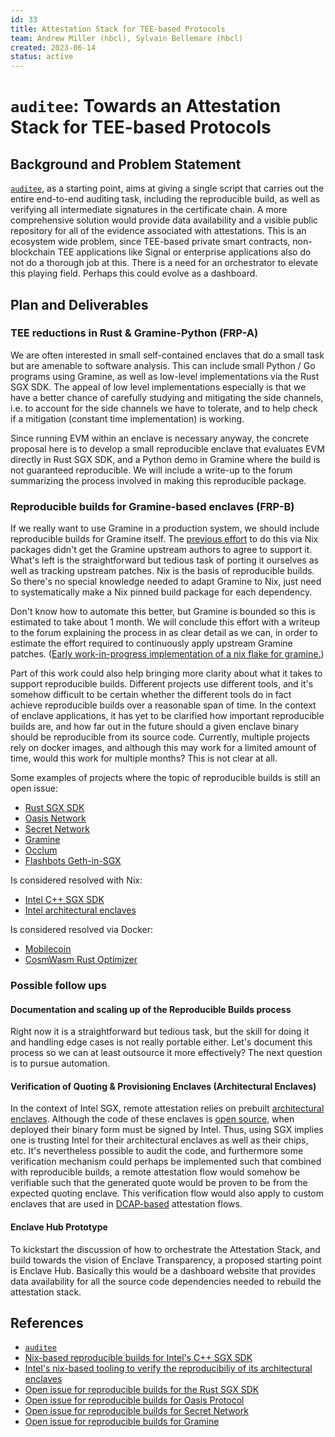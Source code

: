 ```yaml
---
id: 33
title: Attestation Stack for TEE-based Protocols
team: Andrew Miller (hbcl), Sylvain Bellemare (hbcl)
created: 2023-06-14
status: active
---
```


# `auditee`: Towards an Attestation Stack for TEE-based Protocols
<!--
Follow this template for new research proposals, removing this text and replacing the *Flashbots Research Proposal Template* title with your proposal's own. Open a pull request to submit your proposal, using an abbreviated title in the filename (`proposal-short_title.md`), and put the file under the `FRPs` folder.
-->
<!--
Use this initial section to provide a ~500 word summary of the proposal. The summary should consist in a simple straightforward statement of what your hypothesis is, what methodology you intend to use, what limitations those methods may have, what implications your results may have.
-->

## Background and Problem Statement
<!-- Provide motivation and background for the proposal, and clearly state the research questions it aims to tackle. Link to related or dependent Research Question(s) on the Flashbots Research Roadmap, and reference relevant Github Issues in this repository.-->
[`auditee`][auditee], as a starting point, aims at giving a single script that carries out
the entire end-to-end auditing task, including the reproducible build, as well as
verifying all intermediate signatures in the certificate chain. A more comprehensive
solution would provide data availability and a visible public repository for all of the
evidence associated with attestations. This is an ecosystem wide problem, since
TEE-based private smart contracts, non-blockchain TEE applications like Signal or
enterprise applications also do not do a thorough job at this. There is a need for an
orchestrator to elevate this playing field. Perhaps this could evolve as a dashboard.


## Plan and Deliverables
<!-- Describe the planned approach to the problem, including potential time allocations and partitioning into phases. List the artifacts or intended deliverables of the proposal. -->
### TEE reductions in Rust & Gramine-Python (FRP-A)
We are often interested in small self-contained enclaves that do a small task but are
amenable to software analysis. This can include small Python / Go programs using
Gramine, as well as low-level implementations via the Rust SGX SDK. The appeal of low
level implementations especially is that we have a better chance of carefully studying
and mitigating the side channels, i.e. to account for the side channels we have to
tolerate, and to help check if a mitigation (constant time implementation) is working.

Since running EVM within an enclave is necessary anyway, the concrete proposal here is
to develop a small reproducible enclave that evaluates EVM directly in Rust SGX SDK,
and a Python demo in Gramine where the build is not guaranteed reproducible. We will
include a write-up to the forum summarizing the process involved in making this
reproducible package.

### Reproducible builds for Gramine-based enclaves (FRP-B)
If we really want to use Gramine in a production system, we should include
reproducible builds for Gramine itself. The [previous effort][reprobuilds-gramine-nix]
to do this via Nix packages didn't get the Gramine upstream authors to agree to support
it. What's left is the straightforward but tedious task of porting it ourselves as well
as tracking upstream patches. Nix is the basis of reproducible builds. So there's no
special knowledge needed to adapt Gramine to Nix, just need to systematically make a
Nix pinned build package for each dependency.

Don't know how to automate this better, but Gramine is bounded so this is estimated to
take about 1 month.  We will conclude this effort with a writeup to the forum explaining
the process in as clear detail as we can, in order to estimate the effort required to
continuously apply upstream Gramine patches.
([Early work-in-progress implementation of a nix flake for gramine.][gramine-flake_nix])

Part of this work could also help bringing more clarity about what it takes to support
reproducible builds. Different projects use different tools, and it's somehow
difficult to be certain whether the different tools do in fact achieve reproducible
builds over a reasonable span of time. In the context of enclave applications, it has
yet to be clarified how important reproducible builds are, and how far out in the future
should a given enclave binary should be reproducible from its source code. Currently,
multiple projects rely on docker images, and although this may work for a limited amount
of time, would this work for multiple months? This is not clear at all.

Some examples of projects where the topic of reproducible builds is still an open issue:

* [Rust SGX SDK][reprobuilds-rust_sgx_sdk]
* [Oasis Network][reprobuilds-oasis]
* [Secret Network][reprobuilds-secret]
* [Gramine][reprobuilds-gramine]
* [Occlum][reprobuilds-occlum]
* [Flashbots Geth-in-SGX][reprobuilds-flashbots]

Is considered resolved with Nix:
* [Intel C++ SGX SDK][reprobuilds-cpp_sgx_sdk]
* [Intel architectural enclaves][reprobuilds-sgx-ae]

Is considered resolved via Docker:
* [Mobilecoin][reprobuilds-mobilecoin]
* [CosmWasm Rust Optimizer][reprobuilds-cosmwasm]


### Possible follow ups
#### Documentation and scaling up of the Reproducible Builds process
Right now it is a straightforward but tedious task, but the skill for doing it and
handling edge cases is not really portable either. Let's document this process so we can
at least outsource it more effectively? The next question is to pursue automation.

#### Verification of Quoting & Provisioning Enclaves (Architectural Enclaves)
In the context of Intel SGX, remote attestation relies on prebuilt
[architectural enclaves][sgx-ae]. Although the code of these enclaves is
[open source][sgx-ae-source], when deployed their binary form must be signed by Intel.
Thus, using SGX implies one is trusting Intel for their architectural enclaves as well
as their chips, etc. It's nevertheless possible to audit the code, and furthermore some
verification mechanism could perhaps be implemented such that combined with reproducible
builds, a remote attestation flow would somehow be verifiable such that the generated
quote would be proven to be from the expected quoting enclave. This verification flow
would also apply to custom enclaves that are used in [DCAP-based][dcap] attestation
flows.

#### Enclave Hub Prototype
To kickstart the discussion of how to orchestrate the Attestation Stack, and build
towards the vision of Enclave Transparency, a proposed starting point is Enclave Hub.
Basically this would be a dashboard website that provides data availability for all the
source code dependencies needed to rebuild the attestation stack.

## References
<!-- Reference current relevant literature or past work pertaining to the research question(s) at stake. -->
* [`auditee`][auditee]
* [Nix-based reproducible builds for Intel's C++ SGX SDK][reprobuilds-cpp_sgx_sdk]
* [Intel's nix-based tooling to verify the reproducibiliy of its architectural enclaves][reprobuilds-sgx-ae]
* [Open issue for reproducible builds for the Rust SGX SDK][reprobuilds-rust_sgx_sdk]
* [Open issue for reproducible builds for Oasis Protocol][reprobuilds-oasis]
* [Open issue for reproducible builds for Secret Network][reprobuilds-secret]
* [Open issue for reproducible builds for Gramine][reprobuilds-gramine]


[auditee]: https://auditee.readthedocs.io/en/latest/index.html
[reprobuilds-cpp_sgx_sdk]: https://github.com/NixOS/nixpkgs/pull/126990
[reprobuilds-rust_sgx_sdk]: https://github.com/apache/incubator-teaclave-sgx-sdk/issues/52
[reprobuilds-sgx]: https://github.com/intel/linux-sgx/tree/master/linux/reproducibility
[reprobuilds-sgx-ae]: https://github.com/intel/linux-sgx/tree/master/linux/reproducibility/ae_reproducibility_verifier
[reprobuilds-mobilecoin]: https://github.com/mobilecoinfoundation/mobilecoin/pull/1693#issuecomment-1150239428
[reprobuilds-oasis]: https://github.com/oasisprotocol/oasis-core/issues/2596
[reprobuilds-secret]: https://github.com/scrtlabs/SecretNetwork/issues/1467
[reprobuilds-gramine]: https://github.com/gramineproject/gramine/issues/153
[reprobuilds-gramine-nix]: https://github.com/gramineproject/gramine/issues/153#issuecomment-1489209009
[reprobuilds-occlum]: https://github.com/occlum/occlum/issues/690
[gramine-flake_nix]: https://github.com/sbellem/gramine/blob/1.4-nix/flake.nix
[reprobuilds-flashbots]: https://github.com/flashbots/geth-sgx-gramine/issues/8
[reprobuilds-cosmwasm]: https://github.com/CosmWasm/rust-optimizer
[dcap]: https://download.01.org/intel-sgx/latest/dcap-latest/linux/docs/DCAP_ECDSA_Orientation.pdf
[sgx-ae]: https://github.com/intel/linux-sgx/blob/master/linux/reproducibility/ae_reproducibility_verifier/reproducibility_verifier.sh#L43-L46
[sgx-ae-source]: https://github.com/intel/linux-sgx/tree/master/psw/ae
